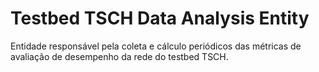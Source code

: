 # Testbed TSCH Data Analysis Entity

Entidade responsável pela coleta e cálculo periódicos das métricas de avaliação de desempenho da rede do testbed TSCH.